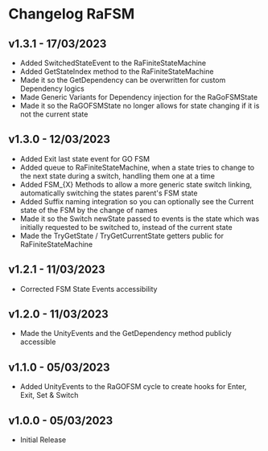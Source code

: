 # Changelog RaFSM

## v1.3.1 - 17/03/2023
* Added SwitchedStateEvent to the RaFiniteStateMachine
* Added GetStateIndex method to the RaFiniteStateMachine
* Made it so the GetDependency<T> can be overwritten for custom Dependency logics
* Made Generic Variants for Dependency injection for the RaGoFSMState
* Made it so the RaGOFSMState no longer allows for state changing if it is not the current state

## v1.3.0 - 12/03/2023
* Added Exit last state event for GO FSM
* Added queue to RaFiniteStateMachine, when a state tries to change to the next state during a switch, handling them one at a time
* Added FSM_{X} Methods to allow a more generic state switch linking, automatically switching the states parent's FSM state
* Added Suffix naming integration so you can optionally see the Current state of the FSM by the change of names
* Made it so the Switch newState passed to events is the state which was initially requested to be switched to, instead of the current state
* Made the TryGetState / TryGetCurrentState getters public for RaFiniteStateMachine

## v1.2.1 - 11/03/2023
* Corrected FSM State Events accessibility

## v1.2.0 - 11/03/2023
* Made the UnityEvents and the GetDependency method publicly accessible

## v1.1.0 - 05/03/2023
* Added UnityEvents to the RaGOFSM cycle to create hooks for Enter, Exit, Set & Switch

## v1.0.0 - 05/03/2023
* Initial Release

